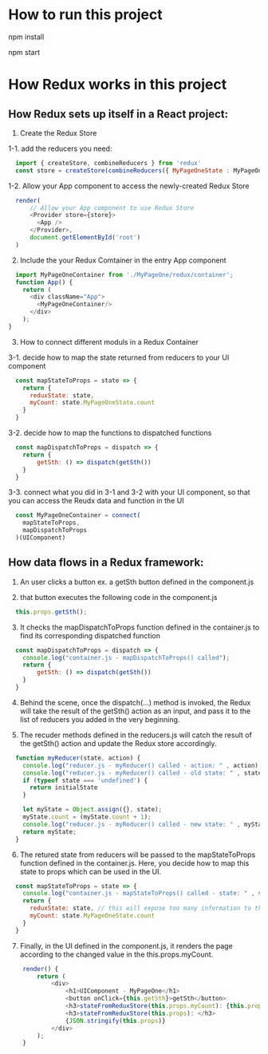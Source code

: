 # How to run this project

npm install

npm start

# How Redux works in this project

## How Redux sets up itself in a React project: 

1. Create the Redux Store

1-1. add the reducers you need: 

```javascript
  import { createStore, combineReducers } from 'redux'
  const store = createStore(combineReducers({ MyPageOneState : MyPageOneReducer}))
```

1-2. Allow your App component to access the newly-created Redux Store
```javascript
  render(
      // Allow your App component to use Redux Store
      <Provider store={store}>
        <App />
      </Provider>,
      document.getElementById('root')
  )
```

2. Include the your Redux Comtainer in the entry App component
```javascript
  import MyPageOneContainer from './MyPageOne/redux/container';
  function App() {
    return (
      <div className="App">
        <MyPageOneContainer/>
      </div>
    );
}
```

3. How to connect different moduls in a Redux Container 

3-1. decide how to map the state returned from reducers to your UI component
```javascript
  const mapStateToProps = state => {
    return {
      reduxState: state, 
      myCount: state.MyPageOneState.count
    }
  }
```

3-2. decide how to map the functions to dispatched functions 
```javascript
  const mapDispatchToProps = dispatch => {
    return {
        getSth: () => dispatch(getSth())
    }
  }
```


3-3. connect what you did in 3-1 and 3-2 with your UI component, so that you can access the Reudx data and function in the UI
```javascript
  const MyPageOneContainer = connect(
    mapStateToProps,
    mapDispatchToProps
  )(UIComponent)
```

## How data flows in a Redux framework: 

1. An user clicks a button ex. a getSth button defined in the component.js

2. that button executes the following code in the component.js 
```javascript
  this.props.getSth();
```

3. It checks the mapDispatchToProps function defined in the container.js to find its corresponding dispatched function
```javascript
  const mapDispatchToProps = dispatch => {
    console.log("container.js - mapDispatchToProps() called");
    return {
        getSth: () => dispatch(getSth())
    }
  }
```

4. Behind the scene, once the dispatch(...) method is invoked, the Redux will take the result of the getSth() action as an input, and pass it to the list of reducers you added in the very beginning. 

5. The recuder methods defined in the reducers.js will catch the result of the getSth() action and update the Redux store accordingly. 
```javascript
  function myReducer(state, action) {
    console.log("reducer.js - myReducer() called - action: " , action);  
    console.log("reducer.js - myReducer() called - old state: " , state);  
    if (typeof state === 'undefined') {
      return initialState
    }

    let myState = Object.assign({}, state);
    myState.count = (myState.count + 1);
    console.log("reducer.js - myReducer() called - new state: " , myState);  
    return myState;
  }
```

6. The retured state from reducers will be passed to the mapStateToProps function defined in the container.js. Here, you decide how to map this state to props which can be used in the UI. 
```javascript
  const mapStateToProps = state => {
    console.log("container.js - mapStateToProps() called - state: " , state);    
    return {
      reduxState: state, // this will expose too many information to the client 
      myCount: state.MyPageOneState.count
    }
  }
```

7. Finally, in the UI defined in the component.js, it renders the page according to the changed value in the this.props.myCount. 
```javascript
	render() {
		return (
			<div>
				<h1>UIComponent - MyPageOne</h1>
                <button onClick={this.getSth}>getSth</button>
				<h3>stateFromReduxStore(this.props.myCount): {this.props.myCount}</h3>
				<h3>stateFromReduxStore(this.props): </h3>
				{JSON.stringify(this.props)}
			</div>
		);
	}	
```







